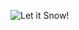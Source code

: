![Let it Snow!](https://capsule-render.vercel.app/api?type=rect&height=304&color=gradient&text=Let%20it%20snow!&fontAlign=51&fontAlignY=55&descAlign=49&desc=❄️%20❄️%20❄️)
